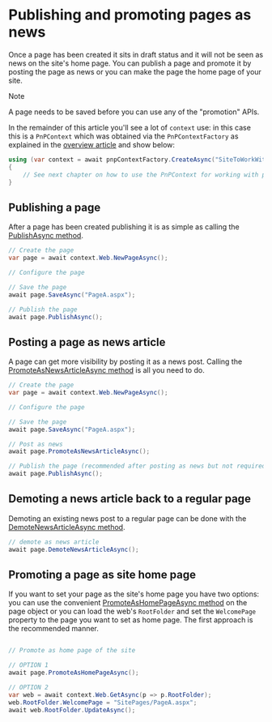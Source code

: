 # Publishing and promoting pages as news

Once a page has been created it sits in draft status and it will not be seen as news on the site's home page. You can publish a page and promote it by posting the page as news or you can make the page the home page of your site.

> [!Note]
> A page needs to be saved before you can use any of the "promotion" APIs.

In the remainder of this article you'll see a lot of `context` use: in this case this is a `PnPContext` which was obtained via the `PnPContextFactory` as explained in the [overview article](readme.md) and show below:

```csharp
using (var context = await pnpContextFactory.CreateAsync("SiteToWorkWith"))
{
    // See next chapter on how to use the PnPContext for working with pages
}
```

## Publishing a page

After a page has been created publishing it is as simple as calling the [PublishAsync method](https://pnp.github.io/pnpcore/api/PnP.Core.Model.SharePoint.IPage.html#PnP_Core_Model_SharePoint_IPage_PublishAsync).

```csharp
// Create the page
var page = await context.Web.NewPageAsync();

// Configure the page

// Save the page
await page.SaveAsync("PageA.aspx");

// Publish the page
await page.PublishAsync();
```

## Posting a page as news article

A page can get more visibility by posting it as a news post. Calling the [PromoteAsNewsArticleAsync method](https://pnp.github.io/pnpcore/api/PnP.Core.Model.SharePoint.IPage.html#PnP_Core_Model_SharePoint_IPage_PromoteAsNewsArticleAsync) is all you need to do.

```csharp
// Create the page
var page = await context.Web.NewPageAsync();

// Configure the page

// Save the page
await page.SaveAsync("PageA.aspx");

// Post as news
await page.PromoteAsNewsArticleAsync();

// Publish the page (recommended after posting as news but not required)
await page.PublishAsync();
```

## Demoting a news article back to a regular page

Demoting an existing news post to a regular page can be done with the [DemoteNewsArticleAsync method](https://pnp.github.io/pnpcore/api/PnP.Core.Model.SharePoint.IPage.html#PnP_Core_Model_SharePoint_IPage_DemoteNewsArticleAsync).

```csharp
// demote as news article
await page.DemoteNewsArticleAsync();
```

## Promoting a page as site home page

If you want to set your page as the site's home page you have two options: you can use the convenient [PromoteAsHomePageAsync method](https://pnp.github.io/pnpcore/api/PnP.Core.Model.SharePoint.IPage.html#PnP_Core_Model_SharePoint_IPage_PromoteAsHomePageAsync) on the page object or you can load the web's `RootFolder` and set the `WelcomePage` property to the page you want to set as home page. The first approach is the recommended manner.

```csharp

// Promote as home page of the site

// OPTION 1
await page.PromoteAsHomePageAsync();

// OPTION 2
var web = await context.Web.GetAsync(p => p.RootFolder);
web.RootFolder.WelcomePage = "SitePages/PageA.aspx";
await web.RootFolder.UpdateAsync();
```
